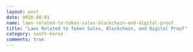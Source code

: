 ```yaml
---
layout: post
date: 0010-08-01
name: laws-related-to-token-sales-blockchain-and-digital-proof
title: "Laws Related to Token Sales, Blockchain, and Digital Proof"
category: south-korea
comments: true
---
```



